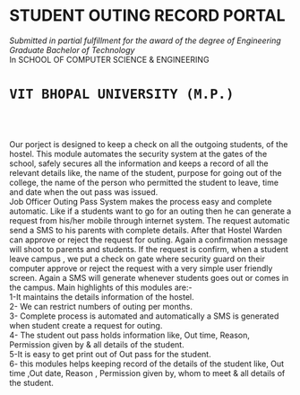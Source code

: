 # STUDENT OUTING RECORD PORTAL
*Submitted in partial fulfillment for the award of the degree of Engineering Graduate*
*Bachelor of Technology*<br>
In
SCHOOL OF COMPUTER SCIENCE & ENGINEERING
# `VIT BHOPAL UNIVERSITY (M.P.)`
<br><br>

Our porject is designed to keep a check on all the outgoing students, of the hostel. This module automates the security system at the gates of the school, safely secures all the information and keeps a record of all the relevant details like, the name of the student, purpose for going out of the college, the name of the person who permitted the student to leave, time and date when the out pass was issued.  
Job Officer Outing Pass System makes the process easy and complete automatic. Like if a students want to go for an outing then he can generate a request from his/her mobile through internet system. The request automatic send a SMS to his parents with complete details. After that Hostel Warden can approve or reject the request for outing. Again a confirmation message will shoot to parents and students. If the request is confirm, when a student leave campus , we put a check on gate where security guard on their computer approve or reject the request with a very simple user friendly screen. 
Again a SMS will generate whenever students goes out or comes in the campus. Main highlights of this modules are:- <br>
1-It maintains the  details information of the hostel.<br>
2- We can restrict numbers of outing per months.<br>
3- Complete process is automated and automatically a SMS is generated when student create a request for  outing.<br>
4- The student out pass holds information like, Out time, Reason, Permission given by & all details of the student.<br>
5-It is easy to get print out of Out pass for the student.<br>
6- this modules helps keeping record of the details of the student like, Out time ,Out date, Reason , Permission given by, whom to meet & all details of the student.<br>
